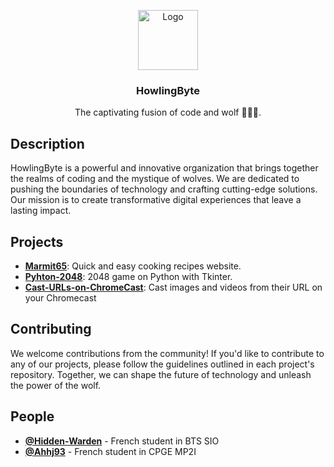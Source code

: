 <p align="center">
  <a href="https://github.com/HowlingByte">
    <img src="https://github.com/HowlingByte/.github/assets/69793084/b4f93691-331d-426c-b8ec-1f0f4e061288" alt="Logo" width="96" height="96">
  </a>
  <h3 align="center">HowlingByte</h3>
  <p align="center">
    The captivating fusion of code and wolf 🐺👨‍💻.
  </p>
</p>

## Description
HowlingByte is a powerful and innovative organization that brings together the realms of coding and the mystique of wolves. We are dedicated to pushing the boundaries of technology and crafting cutting-edge solutions. Our mission is to create transformative digital experiences that leave a lasting impact.

## Projects
* [**Marmit65**](https://github.com/HowlingByte/Marmit65): Quick and easy cooking recipes website.
* [**Pyhton-2048**](https://github.com/HowlingByte/Python-2048): 2048 game on Python with Tkinter.
* [**Cast-URLs-on-ChromeCast**](https://github.com/HowlingByte/Cast-URLs-on-ChromeCast): Cast images and videos from their URL on your Chromecast



## Contributing
We welcome contributions from the community! If you'd like to contribute to any of our projects, please follow the guidelines outlined in each project's repository. Together, we can shape the future of technology and unleash the power of the wolf.

## People
* [**@Hidden-Warden**](https://github.com/Hidden-Warden) - French student in BTS SIO
* [**@Ahhj93**](https://github.com/Ahhj93) - French student in CPGE MP2I

<!--

**Here are some ideas to get you started:**

🙋‍♀️ A short introduction - what is your organization all about?
🌈 Contribution guidelines - how can the community get involved?
👩‍💻 Useful resources - where can the community find your docs? Is there anything else the community should know?
🍿 Fun facts - what does your team eat for breakfast?
🧙 Remember, you can do mighty things with the power of [Markdown](https://docs.github.com/github/writing-on-github/getting-started-with-writing-and-formatting-on-github/basic-writing-and-formatting-syntax)
-->

